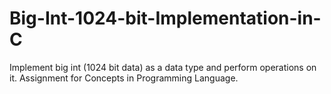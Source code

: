 # Big-Int-1024-bit-Implementation-in-C
Implement big int (1024 bit data) as a data type and perform operations on it. Assignment for Concepts in Programming Language.
